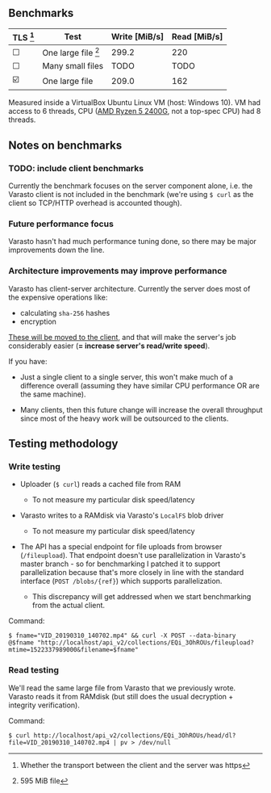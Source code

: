 Benchmarks
----------

| TLS [^1] | Test             | Write [MiB/s] | Read [MiB/s] |
|--------|------------------|---------------|--------------|
| ☐ | One large file [^2]   | 299.2         | 220          |
| ☐ | Many small files | TODO          | TODO         |
| ☑️ | One large file   | 209.0         | 162          |

Measured inside a VirtualBox Ubuntu Linux VM (host: Windows 10). VM had access to 6 threads,
CPU ([AMD Ryzen 5 2400G](https://www.cpubenchmark.net/cpu.php?cpu=AMD+Ryzen+5+2400G&id=3183),
not a top-spec CPU) had 8 threads.


Notes on benchmarks
-------------------

### TODO: include client benchmarks

Currently the benchmark focuses on the server component alone, i.e. the Varasto client is
not included in the benchmark (we're using `$ curl` as the client so TCP/HTTP overhead is
accounted though).


### Future performance focus

Varasto hasn't had much performance tuning done, so there may be major improvements down
the line.


### Architecture improvements may improve performance

Varasto has client-server architecture. Currently the server does most of the expensive
operations like:

- calculating `sha-256` hashes
- encryption

[These will be moved to the client](https://github.com/function61/varasto/issues/133),
and that will make the server's job considerably easier (**= increase server's read/write
speed**).

If you have:

- Just a single client to a single server, this won't make much of a difference
  overall (assuming they have similar CPU performance OR are the same machine).

- Many clients, then this future change will increase the overall throughput since most of
  the heavy work will be outsourced to the clients.


Testing methodology
-------------------

### Write testing

- Uploader (`$ curl`) reads a cached file from RAM
	* To not measure my particular disk speed/latency

- Varasto writes to a RAMdisk via Varasto's `LocalFS` blob driver
	* To not measure my particular disk speed/latency

- The API has a special endpoint for file uploads from browser (`/fileupload`). That
  endpoint doesn't use parallelization in Varasto's master branch - so for benchmarking I
  patched it to support parallelization because that's more closely in line with the
  standard interface (`POST /blobs/{ref}`) which supports parallelization.
	* This discrepancy will get addressed when we start benchmarking from the actual client.

Command:

```console
$ fname="VID_20190310_140702.mp4" && curl -X POST --data-binary @$fname "http://localhost/api_v2/collections/EQi_3OhROUs/fileupload?mtime=1522337989000&filename=$fname"
```

### Read testing

We'll read the same large file from Varasto that we previously wrote. Varasto reads it
from RAMdisk (but still does the usual decryption + integrity verification).

Command:

```console
$ curl http://localhost/api_v2/collections/EQi_3OhROUs/head/dl?file=VID_20190310_140702.mp4 | pv > /dev/null
```

[^1]: Whether the transport between the client and the server was https
[^2]: 595 MiB file
